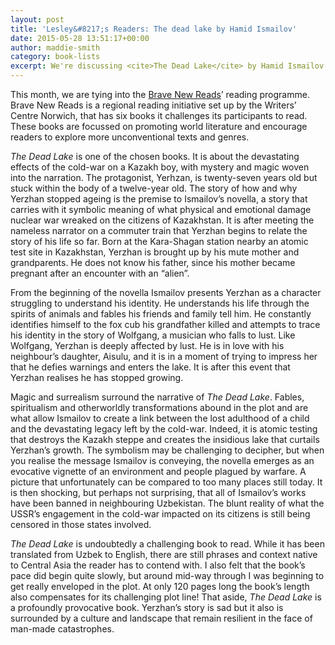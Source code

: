 ```yaml
---
layout: post
title: 'Lesley&#8217;s Readers: The dead lake by Hamid Ismailov'
date: 2015-05-28 13:51:17+00:00
author: maddie-smith
category: book-lists
excerpt: We're discussing <cite>The Dead Lake</cite> by Hamid Ismailov with Lesley Dolphin on BBC Radio Suffolk at 2.30pm on Monday 1 June.
---
```

<div class="panel">
  <p>
    This month, we are tying into the <a href="http://suffolklibraries.co.uk/book-lists/brave-new-reads-2015">Brave New Reads</a>’ reading programme. Brave New Reads is a regional reading initiative set up by the Writers’ Centre Norwich, that has six books it challenges its participants to read. These books are focussed on promoting world literature and encourage readers to explore more unconventional texts and genres.
  </p>
</div>

<cite>The Dead Lake</cite> is one of the chosen books. It is about the devastating effects of the cold-war on a Kazakh boy, with mystery and magic woven into the narration. The protagonist, Yerhzan, is twenty-seven years old but stuck within the body of a twelve-year old. The story of how and why Yerzhan stopped ageing is the premise to Ismailov’s novella, a story that carries with it symbolic meaning of what physical and emotional damage nuclear war wreaked on the citizens of Kazakhstan. It is after meeting the nameless narrator on a commuter train that Yerzhan begins to relate the story of his life so far. Born at the Kara-Shagan station nearby an atomic test site in Kazakhstan, Yerzhan is brought up by his mute mother and grandparents. He does not know his father, since his mother became pregnant after an encounter with an “alien”.

From the beginning of the novella Ismailov presents Yerzhan as a character struggling to understand his identity. He understands his life through the spirits of animals and fables his friends and family tell him. He constantly identifies himself to the fox cub his grandfather killed and attempts to trace his identity in the story of Wolfgang, a musician who falls to lust. Like Wolfgang, Yerzhan is deeply affected by lust. He is in love with his neighbour’s daughter, Aisulu, and it is in a moment of trying to impress her that he defies warnings and enters the lake. It is after this event that Yerzhan realises he has stopped growing.

Magic and surrealism surround the narrative of <cite>The Dead Lake</cite>. Fables, spiritualism and otherworldly transformations abound in the plot and are what allow Ismailov to create a link between the lost adulthood of a child and the devastating legacy left by the cold-war. Indeed, it is atomic testing that destroys the Kazakh steppe and creates the insidious lake that curtails Yerzhan’s growth. The symbolism may be challenging to decipher, but when you realise the message Ismailov is conveying, the novella emerges as an evocative vignette of an environment and people plagued by warfare. A picture that unfortunately can be compared to too many places still today. It is then shocking, but perhaps not surprising, that all of Ismailov’s works have been banned in neighbouring Uzbekistan. The blunt reality of what the USSR’s engagement in the cold-war impacted on its citizens is still being censored in those states involved.

<cite>The Dead Lake</cite> is undoubtedly a challenging book to read. While it has been translated from Uzbek to English, there are still phrases and context native to Central Asia the reader has to contend with. I also felt that the book’s pace did begin quite slowly, but around mid-way through I was beginning to get really enveloped in the plot. At only 120 pages long the book’s length also compensates for its challenging plot line! That aside, <cite>The Dead Lake</cite> is a profoundly provocative book. Yerzhan’s story is sad but it also is surrounded by a culture and landscape that remain resilient in the face of man-made catastrophes.
